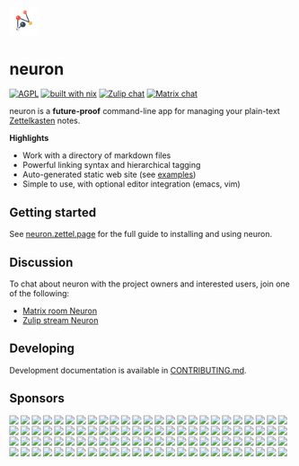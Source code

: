 <img width="10%" src="./assets/neuron.svg">

# neuron

[![AGPL](https://img.shields.io/badge/License-AGPL%20v3-blue.svg)](https://en.wikipedia.org/wiki/Affero_General_Public_License)
[![built with nix](https://img.shields.io/badge/Built_With-Nix-5277C3.svg?logo=nixos&labelColor=73C3D5)](https://builtwithnix.org)
[![Zulip chat](https://img.shields.io/badge/zulip-join_chat-brightgreen.svg)](https://funprog.zulipchat.com/#narrow/stream/231929-Neuron)
[![Matrix chat](https://matrix.to/img/matrix-badge.svg)](https://matrix.to/#/#neuron:matrix.org)

neuron is a **future-proof** command-line app for managing your plain-text [Zettelkasten](https://neuron.zettel.page/2011401.html) notes.

**Highlights**

- Work with a directory of markdown files
- Powerful linking syntax and hierarchical tagging
- Auto-generated static web site (see [examples](https://neuron.zettel.page/2013101.html))
- Simple to use, with optional editor integration (emacs, vim)

## Getting started

See [neuron.zettel.page](https://neuron.zettel.page/) for the full guide to installing and using neuron.

## Discussion

To chat about neuron with the project owners and interested users, join one of the following:

* [Matrix room Neuron](https://app.element.io/#/room/#neuron:matrix.org)
* [Zulip stream Neuron](https://funprog.zulipchat.com/#narrow/stream/231929-Neuron)

## Developing

Development documentation is available in [CONTRIBUTING.md](https://github.com/srid/neuron/blob/master/CONTRIBUTING.md).

## Sponsors

[<img src="https://github-sponsors.srid.ca/sponsor/avatar/0" width="35">](https://github-sponsors.srid.ca/sponsor/profile/0)
[<img src="https://github-sponsors.srid.ca/sponsor/avatar/1" width="35">](https://github-sponsors.srid.ca/sponsor/profile/1)
[<img src="https://github-sponsors.srid.ca/sponsor/avatar/2" width="35">](https://github-sponsors.srid.ca/sponsor/profile/2)
[<img src="https://github-sponsors.srid.ca/sponsor/avatar/3" width="35">](https://github-sponsors.srid.ca/sponsor/profile/3)
[<img src="https://github-sponsors.srid.ca/sponsor/avatar/4" width="35">](https://github-sponsors.srid.ca/sponsor/profile/4)
[<img src="https://github-sponsors.srid.ca/sponsor/avatar/5" width="35">](https://github-sponsors.srid.ca/sponsor/profile/5)
[<img src="https://github-sponsors.srid.ca/sponsor/avatar/6" width="35">](https://github-sponsors.srid.ca/sponsor/profile/6)
[<img src="https://github-sponsors.srid.ca/sponsor/avatar/7" width="35">](https://github-sponsors.srid.ca/sponsor/profile/7)
[<img src="https://github-sponsors.srid.ca/sponsor/avatar/8" width="35">](https://github-sponsors.srid.ca/sponsor/profile/8)
[<img src="https://github-sponsors.srid.ca/sponsor/avatar/9" width="35">](https://github-sponsors.srid.ca/sponsor/profile/9)
[<img src="https://github-sponsors.srid.ca/sponsor/avatar/10" width="35">](https://github-sponsors.srid.ca/sponsor/profile/10)
[<img src="https://github-sponsors.srid.ca/sponsor/avatar/11" width="35">](https://github-sponsors.srid.ca/sponsor/profile/11)
[<img src="https://github-sponsors.srid.ca/sponsor/avatar/12" width="35">](https://github-sponsors.srid.ca/sponsor/profile/12)
[<img src="https://github-sponsors.srid.ca/sponsor/avatar/13" width="35">](https://github-sponsors.srid.ca/sponsor/profile/13)
[<img src="https://github-sponsors.srid.ca/sponsor/avatar/14" width="35">](https://github-sponsors.srid.ca/sponsor/profile/14)
[<img src="https://github-sponsors.srid.ca/sponsor/avatar/15" width="35">](https://github-sponsors.srid.ca/sponsor/profile/15)
[<img src="https://github-sponsors.srid.ca/sponsor/avatar/16" width="35">](https://github-sponsors.srid.ca/sponsor/profile/16)
[<img src="https://github-sponsors.srid.ca/sponsor/avatar/17" width="35">](https://github-sponsors.srid.ca/sponsor/profile/17)
[<img src="https://github-sponsors.srid.ca/sponsor/avatar/18" width="35">](https://github-sponsors.srid.ca/sponsor/profile/18)
[<img src="https://github-sponsors.srid.ca/sponsor/avatar/19" width="35">](https://github-sponsors.srid.ca/sponsor/profile/19)
[<img src="https://github-sponsors.srid.ca/sponsor/avatar/20" width="35">](https://github-sponsors.srid.ca/sponsor/profile/20)
[<img src="https://github-sponsors.srid.ca/sponsor/avatar/21" width="35">](https://github-sponsors.srid.ca/sponsor/profile/21)
[<img src="https://github-sponsors.srid.ca/sponsor/avatar/22" width="35">](https://github-sponsors.srid.ca/sponsor/profile/22)
[<img src="https://github-sponsors.srid.ca/sponsor/avatar/23" width="35">](https://github-sponsors.srid.ca/sponsor/profile/23)
[<img src="https://github-sponsors.srid.ca/sponsor/avatar/24" width="35">](https://github-sponsors.srid.ca/sponsor/profile/24)
[<img src="https://github-sponsors.srid.ca/sponsor/avatar/25" width="35">](https://github-sponsors.srid.ca/sponsor/profile/25)
[<img src="https://github-sponsors.srid.ca/sponsor/avatar/26" width="35">](https://github-sponsors.srid.ca/sponsor/profile/26)
[<img src="https://github-sponsors.srid.ca/sponsor/avatar/27" width="35">](https://github-sponsors.srid.ca/sponsor/profile/27)
[<img src="https://github-sponsors.srid.ca/sponsor/avatar/28" width="35">](https://github-sponsors.srid.ca/sponsor/profile/28)
[<img src="https://github-sponsors.srid.ca/sponsor/avatar/29" width="35">](https://github-sponsors.srid.ca/sponsor/profile/29)
[<img src="https://github-sponsors.srid.ca/sponsor/avatar/30" width="35">](https://github-sponsors.srid.ca/sponsor/profile/30)
[<img src="https://github-sponsors.srid.ca/sponsor/avatar/31" width="35">](https://github-sponsors.srid.ca/sponsor/profile/31)
[<img src="https://github-sponsors.srid.ca/sponsor/avatar/32" width="35">](https://github-sponsors.srid.ca/sponsor/profile/32)
[<img src="https://github-sponsors.srid.ca/sponsor/avatar/33" width="35">](https://github-sponsors.srid.ca/sponsor/profile/33)
[<img src="https://github-sponsors.srid.ca/sponsor/avatar/34" width="35">](https://github-sponsors.srid.ca/sponsor/profile/34)
[<img src="https://github-sponsors.srid.ca/sponsor/avatar/35" width="35">](https://github-sponsors.srid.ca/sponsor/profile/35)
[<img src="https://github-sponsors.srid.ca/sponsor/avatar/36" width="35">](https://github-sponsors.srid.ca/sponsor/profile/36)
[<img src="https://github-sponsors.srid.ca/sponsor/avatar/37" width="35">](https://github-sponsors.srid.ca/sponsor/profile/37)
[<img src="https://github-sponsors.srid.ca/sponsor/avatar/38" width="35">](https://github-sponsors.srid.ca/sponsor/profile/38)
[<img src="https://github-sponsors.srid.ca/sponsor/avatar/39" width="35">](https://github-sponsors.srid.ca/sponsor/profile/39)
[<img src="https://github-sponsors.srid.ca/sponsor/avatar/40" width="35">](https://github-sponsors.srid.ca/sponsor/profile/40)
[<img src="https://github-sponsors.srid.ca/sponsor/avatar/41" width="35">](https://github-sponsors.srid.ca/sponsor/profile/41)
[<img src="https://github-sponsors.srid.ca/sponsor/avatar/42" width="35">](https://github-sponsors.srid.ca/sponsor/profile/42)
[<img src="https://github-sponsors.srid.ca/sponsor/avatar/43" width="35">](https://github-sponsors.srid.ca/sponsor/profile/43)
[<img src="https://github-sponsors.srid.ca/sponsor/avatar/44" width="35">](https://github-sponsors.srid.ca/sponsor/profile/44)
[<img src="https://github-sponsors.srid.ca/sponsor/avatar/45" width="35">](https://github-sponsors.srid.ca/sponsor/profile/45)
[<img src="https://github-sponsors.srid.ca/sponsor/avatar/46" width="35">](https://github-sponsors.srid.ca/sponsor/profile/46)
[<img src="https://github-sponsors.srid.ca/sponsor/avatar/47" width="35">](https://github-sponsors.srid.ca/sponsor/profile/47)
[<img src="https://github-sponsors.srid.ca/sponsor/avatar/48" width="35">](https://github-sponsors.srid.ca/sponsor/profile/48)
[<img src="https://github-sponsors.srid.ca/sponsor/avatar/49" width="35">](https://github-sponsors.srid.ca/sponsor/profile/49)
[<img src="https://github-sponsors.srid.ca/sponsor/avatar/50" width="35">](https://github-sponsors.srid.ca/sponsor/profile/50)
[<img src="https://github-sponsors.srid.ca/sponsor/avatar/51" width="35">](https://github-sponsors.srid.ca/sponsor/profile/51)
[<img src="https://github-sponsors.srid.ca/sponsor/avatar/52" width="35">](https://github-sponsors.srid.ca/sponsor/profile/52)
[<img src="https://github-sponsors.srid.ca/sponsor/avatar/53" width="35">](https://github-sponsors.srid.ca/sponsor/profile/53)
[<img src="https://github-sponsors.srid.ca/sponsor/avatar/54" width="35">](https://github-sponsors.srid.ca/sponsor/profile/54)
[<img src="https://github-sponsors.srid.ca/sponsor/avatar/55" width="35">](https://github-sponsors.srid.ca/sponsor/profile/55)
[<img src="https://github-sponsors.srid.ca/sponsor/avatar/56" width="35">](https://github-sponsors.srid.ca/sponsor/profile/56)
[<img src="https://github-sponsors.srid.ca/sponsor/avatar/57" width="35">](https://github-sponsors.srid.ca/sponsor/profile/57)
[<img src="https://github-sponsors.srid.ca/sponsor/avatar/58" width="35">](https://github-sponsors.srid.ca/sponsor/profile/58)
[<img src="https://github-sponsors.srid.ca/sponsor/avatar/59" width="35">](https://github-sponsors.srid.ca/sponsor/profile/59)
[<img src="https://github-sponsors.srid.ca/sponsor/avatar/60" width="35">](https://github-sponsors.srid.ca/sponsor/profile/60)
[<img src="https://github-sponsors.srid.ca/sponsor/avatar/61" width="35">](https://github-sponsors.srid.ca/sponsor/profile/61)
[<img src="https://github-sponsors.srid.ca/sponsor/avatar/62" width="35">](https://github-sponsors.srid.ca/sponsor/profile/62)
[<img src="https://github-sponsors.srid.ca/sponsor/avatar/63" width="35">](https://github-sponsors.srid.ca/sponsor/profile/63)
[<img src="https://github-sponsors.srid.ca/sponsor/avatar/64" width="35">](https://github-sponsors.srid.ca/sponsor/profile/64)
[<img src="https://github-sponsors.srid.ca/sponsor/avatar/65" width="35">](https://github-sponsors.srid.ca/sponsor/profile/65)
[<img src="https://github-sponsors.srid.ca/sponsor/avatar/66" width="35">](https://github-sponsors.srid.ca/sponsor/profile/66)
[<img src="https://github-sponsors.srid.ca/sponsor/avatar/67" width="35">](https://github-sponsors.srid.ca/sponsor/profile/67)
[<img src="https://github-sponsors.srid.ca/sponsor/avatar/68" width="35">](https://github-sponsors.srid.ca/sponsor/profile/68)
[<img src="https://github-sponsors.srid.ca/sponsor/avatar/69" width="35">](https://github-sponsors.srid.ca/sponsor/profile/69)
[<img src="https://github-sponsors.srid.ca/sponsor/avatar/70" width="35">](https://github-sponsors.srid.ca/sponsor/profile/70)
[<img src="https://github-sponsors.srid.ca/sponsor/avatar/71" width="35">](https://github-sponsors.srid.ca/sponsor/profile/71)
[<img src="https://github-sponsors.srid.ca/sponsor/avatar/72" width="35">](https://github-sponsors.srid.ca/sponsor/profile/72)
[<img src="https://github-sponsors.srid.ca/sponsor/avatar/73" width="35">](https://github-sponsors.srid.ca/sponsor/profile/73)
[<img src="https://github-sponsors.srid.ca/sponsor/avatar/74" width="35">](https://github-sponsors.srid.ca/sponsor/profile/74)
[<img src="https://github-sponsors.srid.ca/sponsor/avatar/75" width="35">](https://github-sponsors.srid.ca/sponsor/profile/75)
[<img src="https://github-sponsors.srid.ca/sponsor/avatar/76" width="35">](https://github-sponsors.srid.ca/sponsor/profile/76)
[<img src="https://github-sponsors.srid.ca/sponsor/avatar/77" width="35">](https://github-sponsors.srid.ca/sponsor/profile/77)
[<img src="https://github-sponsors.srid.ca/sponsor/avatar/78" width="35">](https://github-sponsors.srid.ca/sponsor/profile/78)
[<img src="https://github-sponsors.srid.ca/sponsor/avatar/79" width="35">](https://github-sponsors.srid.ca/sponsor/profile/79)
[<img src="https://github-sponsors.srid.ca/sponsor/avatar/80" width="35">](https://github-sponsors.srid.ca/sponsor/profile/80)
[<img src="https://github-sponsors.srid.ca/sponsor/avatar/81" width="35">](https://github-sponsors.srid.ca/sponsor/profile/81)
[<img src="https://github-sponsors.srid.ca/sponsor/avatar/82" width="35">](https://github-sponsors.srid.ca/sponsor/profile/82)
[<img src="https://github-sponsors.srid.ca/sponsor/avatar/83" width="35">](https://github-sponsors.srid.ca/sponsor/profile/83)
[<img src="https://github-sponsors.srid.ca/sponsor/avatar/84" width="35">](https://github-sponsors.srid.ca/sponsor/profile/84)
[<img src="https://github-sponsors.srid.ca/sponsor/avatar/85" width="35">](https://github-sponsors.srid.ca/sponsor/profile/85)
[<img src="https://github-sponsors.srid.ca/sponsor/avatar/86" width="35">](https://github-sponsors.srid.ca/sponsor/profile/86)
[<img src="https://github-sponsors.srid.ca/sponsor/avatar/87" width="35">](https://github-sponsors.srid.ca/sponsor/profile/87)
[<img src="https://github-sponsors.srid.ca/sponsor/avatar/88" width="35">](https://github-sponsors.srid.ca/sponsor/profile/88)
[<img src="https://github-sponsors.srid.ca/sponsor/avatar/89" width="35">](https://github-sponsors.srid.ca/sponsor/profile/89)
[<img src="https://github-sponsors.srid.ca/sponsor/avatar/90" width="35">](https://github-sponsors.srid.ca/sponsor/profile/90)
[<img src="https://github-sponsors.srid.ca/sponsor/avatar/91" width="35">](https://github-sponsors.srid.ca/sponsor/profile/91)
[<img src="https://github-sponsors.srid.ca/sponsor/avatar/92" width="35">](https://github-sponsors.srid.ca/sponsor/profile/92)
[<img src="https://github-sponsors.srid.ca/sponsor/avatar/93" width="35">](https://github-sponsors.srid.ca/sponsor/profile/93)
[<img src="https://github-sponsors.srid.ca/sponsor/avatar/94" width="35">](https://github-sponsors.srid.ca/sponsor/profile/94)
[<img src="https://github-sponsors.srid.ca/sponsor/avatar/95" width="35">](https://github-sponsors.srid.ca/sponsor/profile/95)
[<img src="https://github-sponsors.srid.ca/sponsor/avatar/96" width="35">](https://github-sponsors.srid.ca/sponsor/profile/96)
[<img src="https://github-sponsors.srid.ca/sponsor/avatar/97" width="35">](https://github-sponsors.srid.ca/sponsor/profile/97)
[<img src="https://github-sponsors.srid.ca/sponsor/avatar/98" width="35">](https://github-sponsors.srid.ca/sponsor/profile/98)
[<img src="https://github-sponsors.srid.ca/sponsor/avatar/99" width="35">](https://github-sponsors.srid.ca/sponsor/profile/99)
